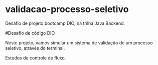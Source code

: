 # validacao-processo-seletivo
Desafio de projeto bootcamp DIO, na trilha Java Backend.


#Desafio de código DIO

Neste projeto, vamos simular um sistema de validação de um processo seletivo, através do terminal.

Estudos de controle de fluxo.
